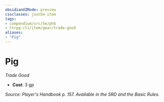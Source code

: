 ```yaml
---
obsidianUIMode: preview
cssclasses: json5e-item
tags:
- compendium/src/5e/phb
- ttrpg-cli/item/gear/trade-good
aliases: 
- "Pig"
---
```

# Pig
*Trade Good*  

- **Cost**: 3 gp

*Source: Player's Handbook p. 157. Available in the SRD and the Basic Rules.*